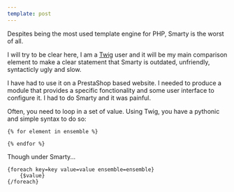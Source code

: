 ```yaml
---
template: post
---
```


Despites being the most used template engine for PHP, Smarty is the worst of
all.

I will try to be clear here, I am a [Twig]() user and it will be my main
comparison element to make a clear statement that Smarty is outdated,
unfriendly, syntacticly ugly and slow.

I have had to use it on a PrestaShop based website. I needed to produce a module
that provides a specific fonctionality and some user interface to configure it.
I had to do Smarty and it was painful.

Often, you need to loop in a set of value. Using Twig, you have a pythonic and
simple syntax to do so:
```jinja2
{% for element in ensemble %}

{% endfor %}
```
Though under Smarty...
```smarty
{foreach key=key value=value ensemble=ensemble}
    {$value}
{/foreach}
```
